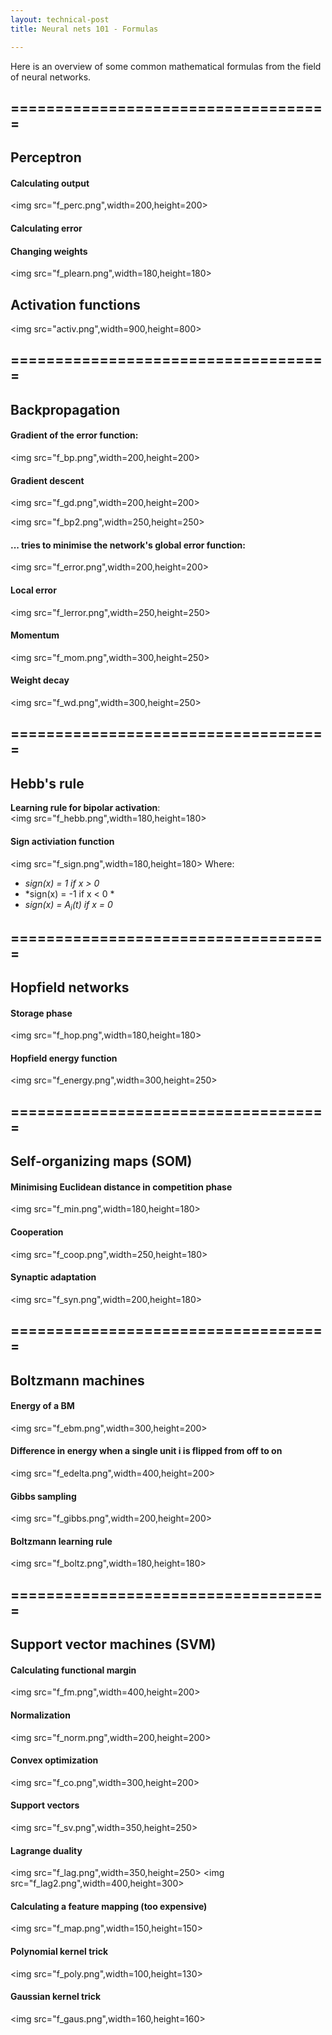 ```yaml
---
layout: technical-post
title: Neural nets 101 - Formulas

---
```


Here is an overview of some common mathematical formulas from the field of neural networks. 

## ====================================
## Perceptron 

#### Calculating output
<img src="f_perc.png",width=200,height=200>


#### Calculating error

#### Changing weights

<img src="f_plearn.png",width=180,height=180>


## Activation functions

<img src="activ.png",width=900,height=800>

## ====================================
## Backpropagation 

#### Gradient of the error function: 
<img src="f_bp.png",width=200,height=200>

#### Gradient descent

<img src="f_gd.png",width=200,height=200>

<img src="f_bp2.png",width=250,height=250>

#### ... tries to minimise the network's global error function: 
<img src="f_error.png",width=200,height=200>

#### Local error 
<img src="f_lerror.png",width=250,height=250>

#### Momentum 
<img src="f_mom.png",width=300,height=250>

#### Weight decay 
<img src="f_wd.png",width=300,height=250>


## ====================================
## Hebb's rule 
**Learning rule for bipolar activation**:  
<img src="f_hebb.png",width=180,height=180>

#### Sign activiation function

<img src="f_sign.png",width=180,height=180>
Where: 
- *sign(x) = 1 if x > 0*
- *sign(x) = -1 if x < 0 *
- *sign(x) = A<sub>i</sub>(t) if x = 0*

## ====================================
## Hopfield networks

#### Storage phase
<img src="f_hop.png",width=180,height=180>

#### Hopfield energy function 
<img src="f_energy.png",width=300,height=250>


## ====================================
## Self-organizing maps (SOM) 
#### Minimising Euclidean distance in competition phase
<img src="f_min.png",width=180,height=180>

#### Cooperation
<img src="f_coop.png",width=250,height=180>

#### Synaptic adaptation
<img src="f_syn.png",width=200,height=180>


## ====================================
## Boltzmann machines

#### Energy of a BM 
<img src="f_ebm.png",width=300,height=200>

#### Difference in energy when a single unit i is flipped from off to on
<img src="f_edelta.png",width=400,height=200>

#### Gibbs sampling 
<img src="f_gibbs.png",width=200,height=200>

#### Boltzmann learning rule 
<img src="f_boltz.png",width=180,height=180>

## ====================================
## Support vector machines (SVM)

#### Calculating functional margin
<img src="f_fm.png",width=400,height=200>

#### Normalization
<img src="f_norm.png",width=200,height=200>

#### Convex optimization 
<img src="f_co.png",width=300,height=200>

#### Support vectors
<img src="f_sv.png",width=350,height=250>

#### Lagrange duality
<img src="f_lag.png",width=350,height=250>
<img src="f_lag2.png",width=400,height=300>

#### Calculating a feature mapping (too expensive) 
<img src="f_map.png",width=150,height=150>

#### Polynomial kernel trick 
<img src="f_poly.png",width=100,height=130>

#### Gaussian kernel trick
<img src="f_gaus.png",width=160,height=160>

